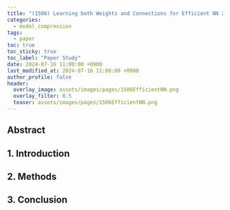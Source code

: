 ```yaml
---
title: "(1506) Learning both Weights and Connections for Efficient NN 논문 공부"
categories:
  - model_compression
tags:
  - paper
toc: true
toc_sticky: true
toc_label: "Paper Study"
date: 2024-07-16 11:00:00 +0900
last_modified_at: 2024-07-16 11:00:00 +0900
author_profile: false
header:
  overlay_image: assets/images/pages/1506EfficientNN.png
  overlay_filter: 0.5 
  teaser: assets/images/pages/1506EfficientNN.png
---
```

## Abstract


## 1. Introduction


## 2. Methods


## 3. Conclusion

